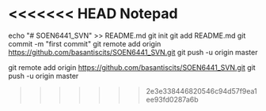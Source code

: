 <<<<<<< HEAD
Notepad
=======
echo "# SOEN6441_SVN" >> README.md
git init
git add README.md
git commit -m "first commit"
git remote add origin https://github.com/basantiscits/SOEN6441_SVN.git
git push -u origin master





git remote add origin https://github.com/basantiscits/SOEN6441_SVN.git
git push -u origin master
>>>>>>> 2e3e338446820546c94d57f9ea1ee93fd0287a6b
